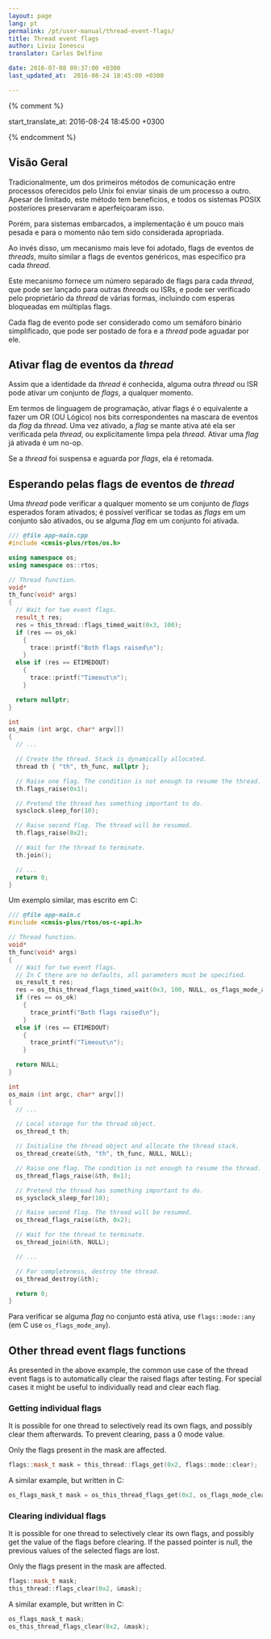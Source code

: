 ```yaml
---
layout: page
lang: pt
permalink: /pt/user-manual/thread-event-flags/
title: Thread event flags
author: Liviu Ionescu
translator: Carlos Delfino

date: 2016-07-08 09:37:00 +0300
last_updated_at:  2016-08-24 18:45:00 +0300

---
```

{% comment %}

start_translate_at:  2016-08-24 18:45:00 +0300

{% endcomment %}


## Visão Geral

Tradicionalmente, um dos primeiros métodos de comunicação entre processos oferecidos pelo Unix foi enviar sinais de um processo a outro. Apesar de limitado, este método tem beneficios, e todos os sistemas POSIX posteriores preservaram e aperfeiçoaram isso.

Porém, para sistemas embarcados, a implementação é um pouco mais pesada e para o momento não tem sido considerada apropriada.

Ao invés disso, um mecanismo mais leve foi adotado, flags de eventos de _threads_, muito similar a flags de eventos genéricos, mas especifico pra cada _thread_.

Este mecanismo fornece um número separado de flags para cada _thread_, que pode ser lançado para outras _threads_ ou ISRs, e pode ser verificado pelo proprietário da _thread_ de várias formas, incluindo com esperas bloqueadas em múltiplas flags.

Cada flag de evento pode ser considerado como um semáforo binário simplificado, que pode ser postado de fora e a _thread_ pode aguadar por ele.

## Ativar flag de eventos da _thread_

Assim que a identidade da _thread_ é conhecida, alguma outra _thread_ ou ISR pode ativar um conjunto de _flags_, a qualquer momento.

Em termos de linguagem de programação, ativar flags é o equivalente a fazer um OR (OU Lógico) nos bits correspondentes na mascara de eventos da _flag_ da _thread_. Uma vez ativado, a _flag_ se mante ativa até ela ser verificada pela _thread_, ou explicitamente limpa pela _thread_. Ativar uma _flag_ já ativada é um no-op.

Se a _thread_ foi suspensa e aguarda por _flags_, ela é retomada.

## Esperando pelas flags de eventos de _thread_

Uma _thread_ pode verificar a qualquer momento se um conjunto de _flags_ esperados foram ativados; é possível verificar se todas as _flags_ em um conjunto são ativados, ou se alguma _flag_ em um conjunto foi ativada.

``` c++
/// @file app-main.cpp
#include <cmsis-plus/rtos/os.h>

using namespace os;
using namespace os::rtos;

// Thread function.
void*
th_func(void* args)
{
  // Wait for two event flags.
  result_t res;
  res = this_thread::flags_timed_wait(0x3, 100);
  if (res == os_ok)
    {
      trace::printf("Both flags raised\n");
    }
  else if (res == ETIMEDOUT)
    {
      trace::printf("Timeout\n");
    }

  return nullptr;
}

int
os_main (int argc, char* argv[])
{
  // ...

  // Create the thread. Stack is dynamically allocated.
  thread th { "th", th_func, nullptr };

  // Raise one flag. The condition is not enough to resume the thread.
  th.flags_raise(0x1);

  // Pretend the thread has something important to do.
  sysclock.sleep_for(10);

  // Raise second flag. The thread will be resumed.
  th.flags_raise(0x2);

  // Wait for the thread to terminate.
  th.join();

  // ...
  return 0;
}
```
Um exemplo similar, mas escrito em C:

``` c
/// @file app-main.c
#include <cmsis-plus/rtos/os-c-api.h>

// Thread function.
void*
th_func(void* args)
{
  // Wait for two event flags.
  // In C there are no defaults, all parameters must be specified.
  os_result_t res;
  res = os_this_thread_flags_timed_wait(0x3, 100, NULL, os_flags_mode_all | os_flags_mode_clear);
  if (res == os_ok)
    {
      trace_printf("Both flags raised\n");
    }
  else if (res == ETIMEDOUT)
    {
      trace_printf("Timeout\n");
    }

  return NULL;
}

int
os_main (int argc, char* argv[])
{
  // ...

  // Local storage for the thread object.
  os_thread_t th;

  // Initialise the thread object and allocate the thread stack.
  os_thread_create(&th, "th", th_func, NULL, NULL);

  // Raise one flag. The condition is not enough to resume the thread.
  os_thread_flags_raise(&th, 0x1);

  // Pretend the thread has something important to do.
  os_sysclock_sleep_for(10);

  // Raise second flag. The thread will be resumed.
  os_thread_flags_raise(&th, 0x2);

  // Wait for the thread to terminate.
  os_thread_join(&th, NULL);

  // ...

  // For completeness, destroy the thread.
  os_thread_destroy(&th);

  return 0;
}
```

Para verificar se alguma _flag_ no conjunto está ativa, use  `flags::mode::any` (em C use `os_flags_mode_any`).

## Other thread event flags functions

As presented in the above example, the common use case of the thread event flags is to automatically clear the raised flags after testing. For special cases it might be useful to individually read and clear each flag.

### Getting individual flags

It is possible for one thread to selectively read its own flags, and possibly clear them afterwards. To prevent clearing, pass a 0 mode value.

Only the flags present in the mask are affected.

``` c++
flags::mask_t mask = this_thread::flags_get(0x2, flags::mode::clear);
```

A similar example, but written in C:

``` c
os_flags_mask_t mask = os_this_thread_flags_get(0x2, os_flags_mode_clear);
```

### Clearing individual flags

It is possible for one thread to selectively clear its own flags, and possibly get the value of the flags before clearing. If the passed pointer is null, the previous values of the selected flags are
lost.

Only the flags present in the mask are affected.

``` c++
flags::mask_t mask;
this_thread::flags_clear(0x2, &mask);
```

A similar example, but written in C:

``` c
os_flags_mask_t mask;
os_this_thread_flags_clear(0x2, &mask);
```
